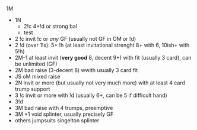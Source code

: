 1M

* 1N
  * 2!c 4+!d or strong bal
  * test
* 2 !c invit !c or _any_ GF (usually not GF in OM or !d)
* 2 !d (over 1!s): 5+ !h (at least invitational strenght 8+ with 6, 10ish+ with 5!h)
* 2M-1 at least invit (**very good** 8, decent 9+) with fit (usually 3 card), can be unlimited (GF)
* 2M bad raise (3-decent 8) wwith usually 3 card fit
* JS oM mixed raise
* 2N invit or more (but usually not very much more) with at least 4 card trump support
* 3 !c invit or more with !d (usually 6+, can be 5 if difficult hand)
* 3!d
* 3M bad raise with 4 trumps, preemptive
* 3M +1 void splinter, usually precisely GF
* others jumpsuits singelton splinter
